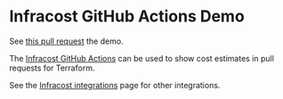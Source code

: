 # Infracost GitHub Actions Demo

See [this pull request](https://github.com/infracost/gh-actions-demo/pull/87) the demo.

The [Infracost GitHub Actions](https://github.com/infracost/actions) can be used to show cost estimates in pull requests for Terraform.

See the [Infracost integrations](https://www.infracost.io/docs/integrations/cicd) page for other integrations.

